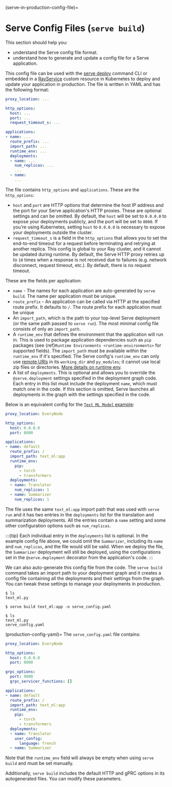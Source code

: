 (serve-in-production-config-file)=

# Serve Config Files (`serve build`)

This section should help you:

- understand the Serve config file format.
- understand how to generate and update a config file for a Serve application.

This config file can be used with the [serve deploy](serve-in-production-deploying) command CLI or embedded in a [RayService](serve-in-production-kubernetes) custom resource in Kubernetes to deploy and update your application in production.
The file is written in YAML and has the following format:

```yaml
proxy_location: ...

http_options: 
  host: ...
  port: ...
  request_timeout_s: ...

applications:
- name: ...
  route_prefix: ...
  import_path: ...
  runtime_env: ... 
  deployments:
  - name: ...
    num_replicas: ...
    ...
  - name:
    ...
```

The file contains `http_options` and `applications`. These are the `http_options`:

- `host` and `port` are HTTP options that determine the host IP address and the port for your Serve application's HTTP proxies. These are optional settings and can be omitted. By default, the `host` will be set to `0.0.0.0` to expose your deployments publicly, and the port will be set to `8000`. If you're using Kubernetes, setting `host` to `0.0.0.0` is necessary to expose your deployments outside the cluster.
- `request_timeout_s` is a field in the `http_options` that allows you to set the end-to-end timeout for a request before terminating and retrying at another replica. This config is global to your Ray cluster, and it cannot be updated during runtime. By default, the Serve HTTP proxy retries up to `10` times when a response is not received due to failures (e.g. network disconnect, request timeout, etc.). By default, there is no request timeout. 

These are the fields per application:

- `name` - The names for each application are auto-generated by `serve build`. The name per application must be unique. 
- `route_prefix` - An application can be called via HTTP at the specified route prefix. It defaults to `/`. The route prefix for each application must be unique 
- An `import_path`, which is the path to your top-level Serve deployment (or the same path passed to `serve run`). The most minimal config file consists of only an `import_path`.
- A `runtime_env` that defines the environment that the application will run in. This is used to package application dependencies such as `pip` packages (see {ref}`Runtime Environments <runtime-environments>` for supported fields). The `import_path` must be available _within_ the `runtime_env` if it's specified. The Serve config's `runtime_env` can only use [remote URIs](remote-uris) in its `working_dir` and `py_modules`; it cannot use local zip files or directories. [More details on runtime env](serve-runtime-env).
- A list of `deployments`. This is optional and allows you to override the `@serve.deployment` settings specified in the deployment graph code. Each entry in this list must include the deployment `name`, which must match one in the code. If this section is omitted, Serve launches all deployments in the graph with the settings specified in the code.

Below is an equivalent config for the [`Text ML Model` example](serve-in-production-example):

```yaml
proxy_location: EveryNode

http_options:
  host: 0.0.0.0
  port: 8000

applications:
- name: default
  route_prefix: /
  import_path: text_ml:app
  runtime_env:
    pip:
      - torch
      - transformers
  deployments:
  - name: Translator
    num_replicas: 1
  - name: Summarizer
    num_replicas: 1
```

The file uses the same `text_ml:app` import path that was used with `serve run` and it has two entries in the `deployments` list for the translation and summarization deployments. All the entries contain a `name` setting and some other configuration options such as `num_replicas`.

:::{tip}
Each individual entry in the `deployments` list is optional. In the example config file above, we could omit the `Summarizer`, including its `name` and `num_replicas`, and the file would still be valid. When we deploy the file, the `Summarizer` deployment will still be deployed, using the configurations set in the `@serve.deployment` decorator from the application's code.
:::

We can also auto-generate this config file from the code. The `serve build` command takes an import path to your deployment graph and it creates a config file containing all the deployments and their settings from the graph. You can tweak these settings to manage your deployments in production.

```console
$ ls
text_ml.py

$ serve build text_ml:app -o serve_config.yaml

$ ls
text_ml.py
serve_config.yaml
```

(production-config-yaml)=
The `serve_config.yaml` file contains:

```yaml
proxy_location: EveryNode

http_options:
  host: 0.0.0.0
  port: 8000

grpc_options:
  port: 9000
  grpc_servicer_functions: []

applications:
- name: default
  route_prefix: /
  import_path: text_ml:app
  runtime_env:
    pip:
      - torch
      - transformers
  deployments:
  - name: Translator
    user_config:
      language: french
  - name: Summarizer
```

Note that the `runtime_env` field will always be empty when using `serve build` and must be set manually.

Additionally, `serve build` includes the default HTTP and gPRC options in its
autogenerated files. You can modify these parameters.
